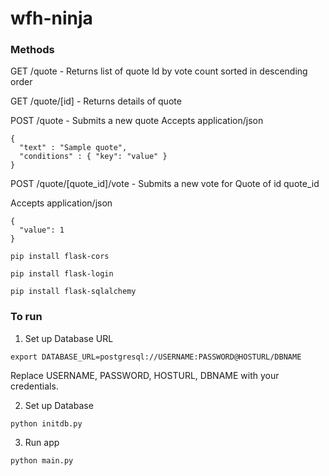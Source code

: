 # wfh-ninja

### Methods

GET /quote - Returns list of quote Id by vote count sorted in descending order

GET /quote/[id] - Returns details of quote

POST /quote - Submits a new quote
Accepts application/json

```
{
  "text" : "Sample quote",
  "conditions" : { "key": "value" }
}
```

POST /quote/[quote_id]/vote - Submits a new vote for Quote of id quote_id

Accepts application/json
```
{
  "value": 1
}
```
```pip install flask-cors```

```pip install flask-login```

```pip install flask-sqlalchemy```

### To run
1. Set up Database URL
  ```
  export DATABASE_URL=postgresql://USERNAME:PASSWORD@HOSTURL/DBNAME
  ```
  
  Replace USERNAME, PASSWORD, HOSTURL, DBNAME with your credentials.

2. Set up Database
  ```
  python initdb.py
  ```
3. Run app

  ```
  python main.py
  ```
